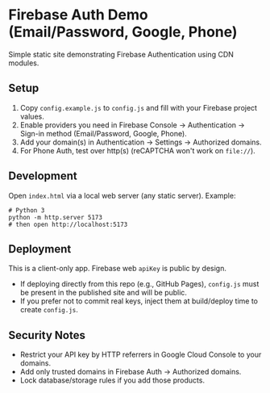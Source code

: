 # Firebase Auth Demo (Email/Password, Google, Phone)

Simple static site demonstrating Firebase Authentication using CDN modules.

## Setup

1. Copy `config.example.js` to `config.js` and fill with your Firebase project values.
2. Enable providers you need in Firebase Console → Authentication → Sign-in method (Email/Password, Google, Phone).
3. Add your domain(s) in Authentication → Settings → Authorized domains.
4. For Phone Auth, test over http(s) (reCAPTCHA won't work on `file://`).

## Development

Open `index.html` via a local web server (any static server). Example:

```
# Python 3
python -m http.server 5173
# then open http://localhost:5173
```

## Deployment

This is a client-only app. Firebase web `apiKey` is public by design.
- If deploying directly from this repo (e.g., GitHub Pages), `config.js` must be present in the published site and will be public.
- If you prefer not to commit real keys, inject them at build/deploy time to create `config.js`.

## Security Notes

- Restrict your API key by HTTP referrers in Google Cloud Console to your domains.
- Add only trusted domains in Firebase Auth → Authorized domains.
- Lock database/storage rules if you add those products.
